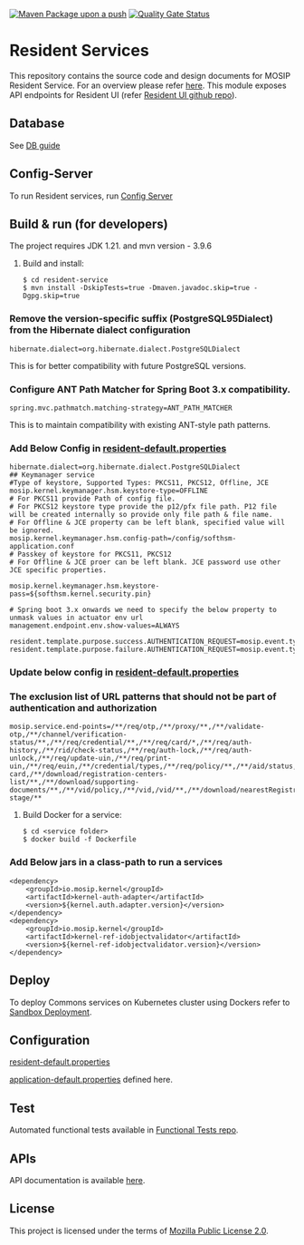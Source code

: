 
[![Maven Package upon a push](https://github.com/mosip/resident-services/actions/workflows/push_trigger.yml/badge.svg?branch=release-1.2.0)](https://github.com/mosip/resident-services/actions/workflows/push_trigger.yml)
[![Quality Gate Status](https://sonarcloud.io/api/project_badges/measure?project=mosip_resident-services&id=mosip_resident-services&branch=release-1.2.0&metric=alert_status)](https://sonarcloud.io/dashboard?id=mosip_resident-services&branch=release-1.2.0)

# Resident Services
This repository contains the source code and design documents for MOSIP Resident Service. For an overview please refer [here](https://docs.mosip.io/1.2.0/modules/resident-services). This module exposes API endpoints for Resident UI (refer [Resident UI github repo](https://github.com/mosip/resident-ui/blob/master/README.md)).


## Database
See [DB guide](db_scripts/README.md)

## Config-Server
To run Resident services, run [Config Server](https://docs.mosip.io/1.2.0/modules/module-configuration#config-server)

## Build & run (for developers)
The project requires JDK 1.21.
and mvn version - 3.9.6
1. Build and install:
    ```
    $ cd resident-service
    $ mvn install -DskipTests=true -Dmaven.javadoc.skip=true -Dgpg.skip=true
    ```

### Remove the version-specific suffix (PostgreSQL95Dialect) from the Hibernate dialect configuration
   ```
   hibernate.dialect=org.hibernate.dialect.PostgreSQLDialect
   ```
This is for better compatibility with future PostgreSQL versions.

### Configure ANT Path Matcher for Spring Boot 3.x compatibility.
   ```
   spring.mvc.pathmatch.matching-strategy=ANT_PATH_MATCHER
   ```
This is to maintain compatibility with existing ANT-style path patterns.

### Add Below Config in [resident-default.properties](https://github.com/mosip/mosip-config/blob/develop/resident-default.properties)
```
hibernate.dialect=org.hibernate.dialect.PostgreSQLDialect
## Keymanager service
#Type of keystore, Supported Types: PKCS11, PKCS12, Offline, JCE
mosip.kernel.keymanager.hsm.keystore-type=OFFLINE
# For PKCS11 provide Path of config file.
# For PKCS12 keystore type provide the p12/pfx file path. P12 file will be created internally so provide only file path & file name.
# For Offline & JCE property can be left blank, specified value will be ignored.
mosip.kernel.keymanager.hsm.config-path=/config/softhsm-application.conf
# Passkey of keystore for PKCS11, PKCS12
# For Offline & JCE proer can be left blank. JCE password use other JCE specific properties.

mosip.kernel.keymanager.hsm.keystore-pass=${softhsm.kernel.security.pin}

# Spring boot 3.x onwards we need to specify the below property to unmask values in actuator env url
management.endpoint.env.show-values=ALWAYS  

resident.template.purpose.success.AUTHENTICATION_REQUEST=mosip.event.type.AUTHENTICATION_REQUEST
resident.template.purpose.failure.AUTHENTICATION_REQUEST=mosip.event.type.AUTHENTICATION_REQUEST
```

### Update below config in [resident-default.properties](https://github.com/mosip/mosip-config/blob/develop/resident-default.properties)
### The exclusion list of URL patterns that should not be part of authentication and authorization
```
mosip.service.end-points=/**/req/otp,/**/proxy/**,/**/validate-otp,/**/channel/verification-status/**,/**/req/credential/**,/**/req/card/*,/**/req/auth-history,/**/rid/check-status,/**/req/auth-lock,/**/req/auth-unlock,/**/req/update-uin,/**/req/print-uin,/**/req/euin,/**/credential/types,/**/req/policy/**,/**/aid/status,/**/individualId/otp,/**/mock/**,/**/callback/**,/**/download-card,/**/download/registration-centers-list/**,/**/download/supporting-documents/**,/**/vid/policy,/**/vid,/vid/**,/**/download/nearestRegistrationcenters/**,/**/authorize/admin/validateToken,/**/logout/user,/**/aid-stage/**
```

1. Build Docker for a service:
    ```
    $ cd <service folder>
    $ docker build -f Dockerfile
    ```

### Add Below jars in a class-path to run a services
   ```
   <dependency>
       <groupId>io.mosip.kernel</groupId>
       <artifactId>kernel-auth-adapter</artifactId>
       <version>${kernel.auth.adapter.version}</version>
   </dependency>
   <dependency>
       <groupId>io.mosip.kernel</groupId>
       <artifactId>kernel-ref-idobjectvalidator</artifactId>
       <version>${kernel-ref-idobjectvalidator.version}</version>
   </dependency>
   ```

## Deploy
To deploy Commons services on Kubernetes cluster using Dockers refer to [Sandbox Deployment](https://docs.mosip.io/1.2.0/deployment/sandbox-deployment).

## Configuration
[resident-default.properties](https://github.com/mosip/mosip-config/blob/develop/resident-default.properties)

[application-default.properties](https://github.com/mosip/mosip-config/blob/develop/application-default.properties)
defined here.

## Test
Automated functional tests available in [Functional Tests repo](https://github.com/mosip/mosip-functional-tests).

## APIs
API documentation is available [here](https://mosip.github.io/documentation/).

## License
This project is licensed under the terms of [Mozilla Public License 2.0](LICENSE).

